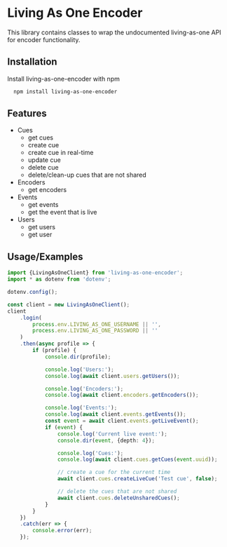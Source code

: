 # Living As One Encoder

This library contains classes to wrap the undocumented living-as-one API for encoder functionality.

## Installation

Install living-as-one-encoder with npm

```bash
  npm install living-as-one-encoder
```

## Features

- Cues
    - get cues
    - create cue
    - create cue in real-time
    - update cue
    - delete cue
    - delete/clean-up cues that are not shared
- Encoders
    - get encoders
- Events
    - get events
    - get the event that is live
- Users
    - get users
    - get user


## Usage/Examples

```typescript
import {LivingAsOneClient} from 'living-as-one-encoder';
import * as dotenv from 'dotenv';

dotenv.config();

const client = new LivingAsOneClient();
client
    .login(
        process.env.LIVING_AS_ONE_USERNAME || '',
        process.env.LIVING_AS_ONE_PASSWORD || ''
    )
    .then(async profile => {
        if (profile) {
            console.dir(profile);

            console.log('Users:');
            console.log(await client.users.getUsers());

            console.log('Encoders:');
            console.log(await client.encoders.getEncoders());

            console.log('Events:');
            console.log(await client.events.getEvents());
            const event = await client.events.getLiveEvent();
            if (event) {
                console.log('Current live event:');
                console.dir(event, {depth: 4});

                console.log('Cues:');
                console.log(await client.cues.getCues(event.uuid));

                // create a cue for the current time
                await client.cues.createLiveCue('Test cue', false);

                // delete the cues that are not shared
                await client.cues.deleteUnsharedCues();
            }
        }
    })
    .catch(err => {
        console.error(err);
    });
```

